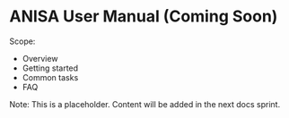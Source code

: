 # ANISA User Manual (Coming Soon)

Scope:
- Overview
- Getting started
- Common tasks
- FAQ

Note: This is a placeholder. Content will be added in the next docs sprint.



